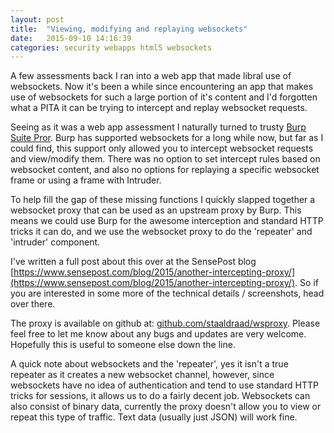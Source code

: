 ```yaml
---
layout: post
title:  "Viewing, modifying and replaying websockets"
date:   2015-09-10 14:16:39
categories: security webapps html5 websockets
---
```


A few assessments back I ran into a web app that made libral use of websockets. Now it's been a while since encountering an app that makes use of websockets for such a large portion of it's content and I'd forgotten what a PITA it can be trying to intercept and replay websocket requests.

Seeing as it was a web app assessment I naturally turned to trusty [Burp Suite Pror](https://portswigger.net/burp/). Burp has supported websockets for a long while now, but far as I could find, this support only allowed you to intercept websocket requests and view/modify them. There was no option to set intercept rules based on websocket content, and also no options for replaying a specific websocket frame or using a frame with Intruder.

To help fill the gap of these missing functions I quickly slapped together a websocket proxy that can be used as an upstream proxy by Burp. This means we could use Burp for the awesome interception and standard HTTP tricks it can do, and we use the websocket proxy to do the 'repeater' and 'intruder' component. 

I've written a full post about this over at the SensePost blog [https://www.sensepost.com/blog/2015/another-intercepting-proxy/](https://www.sensepost.com/blog/2015/another-intercepting-proxy/). So if you are interested in some more of the technical details / screenshots, head over there.

The proxy is available on github at: [github.com/staaldraad/wsproxy](https://github.com/staaldraad/wsproxy). 
Please feel free to let me know about any bugs and updates are very welcome. Hopefully this is useful to someone else down the line. 

A quick note about websockets and the 'repeater', yes it isn't a true repeater as it creates a new websocket channel, however, since websockets have no idea of authentication and tend to use standard HTTP tricks for sessions, it allows us to do a fairly decent job. 
Websockets can also consist of binary data, currently the proxy doesn't allow you to view or repeat this type of traffic. Text data (usually just JSON) will work fine.

